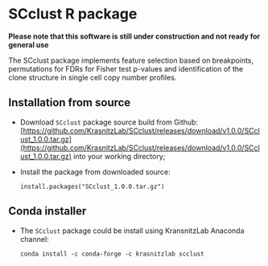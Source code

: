 # SCclust R package

**Please note that this software is still under construction and not ready for general use**

The SCclust package implements feature selection based on
breakpoints, permutations for FDRs for Fisher test p-values and identification
of the clone structure in single cell copy number profiles.


## Installation from source

* Download `SCclust` package source build from Github:
[https://github.com/KrasnitzLab/SCclust/releases/download/v1.0.0/SCclust_1.0.0.tar.gz](https://github.com/KrasnitzLab/SCclust/releases/download/v1.0.0/SCclust_1.0.0.tar.gz)
into your working directory;

* Install the package from downloaded source:

    ```
    install.packages("SCclust_1.0.0.tar.gz")
    ```

## Conda installer

* The `SCclust` package could be install using KransnitzLab Anaconda channel:

    ```
    conda install -c conda-forge -c krasnitzlab scclust
    ```
